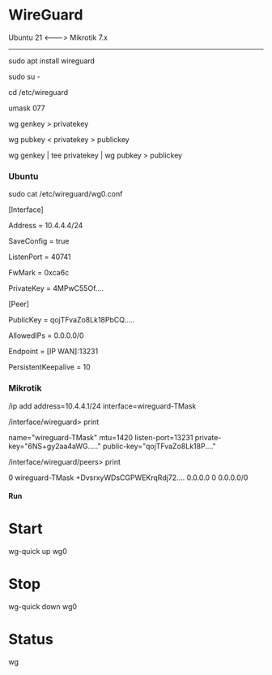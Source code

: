 # WireGuard
Ubuntu 21 &lt;---> Mikrotik 7.x

--------------------------------


sudo apt install wireguard


sudo su -

cd /etc/wireguard

umask 077

wg genkey > privatekey

wg pubkey < privatekey > publickey

wg genkey | tee privatekey | wg pubkey > publickey



### Ubuntu

sudo cat /etc/wireguard/wg0.conf


[Interface]

Address = 10.4.4.4/24

SaveConfig = true

ListenPort = 40741

FwMark = 0xca6c

PrivateKey = 4MPwC55Of....


[Peer]

PublicKey = qojTFvaZo8Lk18PbCQ.....

AllowedIPs = 0.0.0.0/0

Endpoint = [IP WAN]:13231

PersistentKeepalive = 10



### Mikrotik

/ip add address=10.4.4.1/24 interface=wireguard-TMask


/interface/wireguard> print 

 name="wireguard-TMask" mtu=1420 listen-port=13231 
      private-key="6NS+gy2aa4aWG....." 
      public-key="qojTFvaZo8Lk18P...."
      

/interface/wireguard/peers> print 

0 wireguard-TMask  +DvsrxyWDsCGPWEKrqRdj72....  0.0.0.0  0  0.0.0.0/0



#### Run



# Start
wg-quick up wg0

# Stop
wg-quick down wg0

# Status
wg
